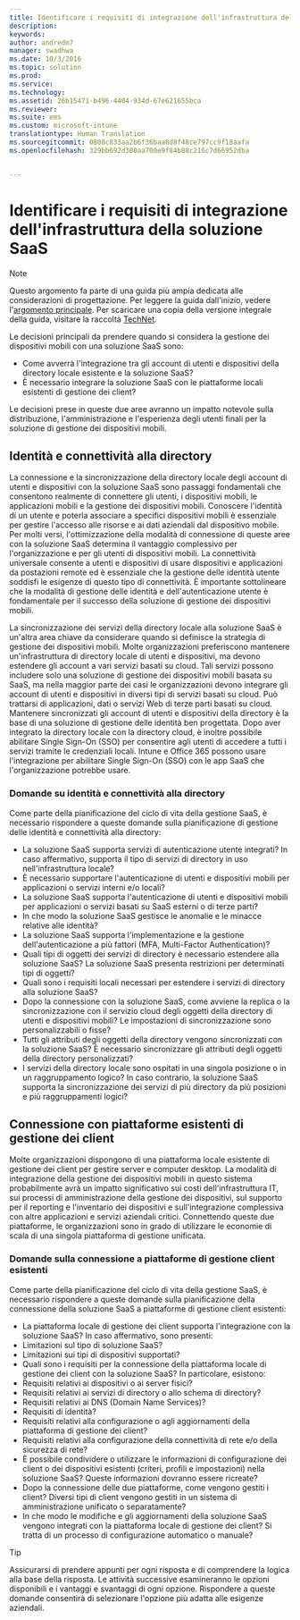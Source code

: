 ```yaml
---
title: Identificare i requisiti di integrazione dell'infrastruttura della soluzione SaaS
description: 
keywords: 
author: andredm7
manager: swadhwa
ms.date: 10/3/2016
ms.topic: solution
ms.prod: 
ms.service: 
ms.technology: 
ms.assetid: 26b15471-b496-4404-934d-67e621655bca
ms.reviewer: 
ms.suite: ems
ms.custom: microsoft-intune
translationtype: Human Translation
ms.sourcegitcommit: 0808c833aa2b6f36baa8d8f48ce797cc9f18aafa
ms.openlocfilehash: 329bb692d300aa700e9f84b88c216c7d66952dba


---
```


# Identificare i requisiti di integrazione dell'infrastruttura della soluzione SaaS

>[!NOTE]
>Questo argomento fa parte di una guida più ampia dedicata alle considerazioni di progettazione. Per leggere la guida dall'inizio, vedere l'[argomento principale](mdm-design-considerations-guide.md). Per scaricare una copia della versione integrale della guida, visitare la raccolta [TechNet](https://gallery.technet.microsoft.com/Mobile-Device-Management-7d401582).

Le decisioni principali da prendere quando si considera la gestione dei dispositivi mobili con una soluzione SaaS sono:

- Come avverrà l'integrazione tra gli account di utenti e dispositivi della directory locale esistente e la soluzione SaaS?
- È necessario integrare la soluzione SaaS con le piattaforme locali esistenti di gestione dei client?

Le decisioni prese in queste due aree avranno un impatto notevole sulla distribuzione, l'amministrazione e l'esperienza degli utenti finali per la soluzione di gestione dei dispositivi mobili.

## Identità e connettività alla directory

La connessione e la sincronizzazione della directory locale degli account di utenti e dispositivi con la soluzione SaaS sono passaggi fondamentali che consentono realmente di connettere gli utenti, i dispositivi mobili, le applicazioni mobili e la gestione dei dispositivi mobili. Conoscere l'identità di un utente e poterla associare a specifici dispositivi mobili è essenziale per gestire l'accesso alle risorse e ai dati aziendali dal dispositivo mobile. Per molti versi, l'ottimizzazione della modalità di connessione di queste aree con la soluzione SaaS determina il vantaggio complessivo per l'organizzazione e per gli utenti di dispositivi mobili.  La connettività universale consente a utenti e dispositivi di usare dispositivi e applicazioni da postazioni remote ed è essenziale che la gestione delle identità utente soddisfi le esigenze di questo tipo di connettività. È importante sottolineare che la modalità di gestione delle identità e dell'autenticazione utente è fondamentale per il successo della soluzione di gestione dei dispositivi mobili.

La sincronizzazione dei servizi della directory locale alla soluzione SaaS è un'altra area chiave da considerare quando si definisce la strategia di gestione dei dispositivi mobili. Molte organizzazioni preferiscono mantenere un'infrastruttura di directory locale di utenti e dispositivi, ma devono estendere gli account a vari servizi basati su cloud. Tali servizi possono includere solo una soluzione di gestione dei dispositivi mobili basata su SaaS, ma nella maggior parte dei casi le organizzazioni devono integrare gli account di utenti e dispositivi in diversi tipi di servizi basati su cloud. Può trattarsi di applicazioni, dati o servizi Web di terze parti basati su cloud. Mantenere sincronizzati gli account di utenti e dispositivi della directory è la base di una soluzione di gestione delle identità ben progettata. Dopo aver integrato la directory locale con la directory cloud, è inoltre possibile abilitare Single Sign-On (SSO) per consentire agli utenti di accedere a tutti i servizi tramite le credenziali locali. <token>Intune</token> e Office 365 possono usare l'integrazione per abilitare Single Sign-On (SSO) con le app SaaS che l'organizzazione potrebbe usare.

### Domande su identità e connettività alla directory

Come parte della pianificazione del ciclo di vita della gestione SaaS, è necessario rispondere a queste domande sulla pianificazione di gestione delle identità e connettività alla directory:

- La soluzione SaaS supporta servizi di autenticazione utente integrati? In caso affermativo, supporta il tipo di servizi di directory in uso nell'infrastruttura locale?
- È necessario supportare l'autenticazione di utenti e dispositivi mobili per applicazioni o servizi interni e/o locali?
- La soluzione SaaS supporta l'autenticazione di utenti e dispositivi mobili per applicazioni o servizi basati su SaaS esterni o di terze parti?
- In che modo la soluzione SaaS gestisce le anomalie e le minacce relative alle identità?
- La soluzione SaaS supporta l'implementazione e la gestione dell'autenticazione a più fattori (MFA, Multi-Factor Authentication)?
- Quali tipi di oggetti dei servizi di directory è necessario estendere alla soluzione SaaS? La soluzione SaaS presenta restrizioni per determinati tipi di oggetti?
- Quali sono i requisiti locali necessari per estendere i servizi di directory alla soluzione SaaS?
- Dopo la connessione con la soluzione SaaS, come avviene la replica o la sincronizzazione con il servizio cloud degli oggetti della directory di utenti e dispositivi mobili? Le impostazioni di sincronizzazione sono personalizzabili o fisse?
- Tutti gli attributi degli oggetti della directory vengono sincronizzati con la soluzione SaaS? È necessario sincronizzare gli attributi degli oggetti della directory personalizzati?
- I servizi della directory locale sono ospitati in una singola posizione o in un raggruppamento logico? In caso contrario, la soluzione SaaS supporta la sincronizzazione dei servizi di più directory da più posizioni e più raggruppamenti logici?

## Connessione con piattaforme esistenti di gestione dei client

Molte organizzazioni dispongono di una piattaforma locale esistente di gestione dei client per gestire server e computer desktop. La modalità di integrazione della gestione dei dispositivi mobili in questo sistema probabilmente avrà un impatto significativo sui costi dell'infrastruttura IT, sui processi di amministrazione della gestione dei dispositivi, sul supporto per il reporting e l'inventario dei dispositivi e sull'integrazione complessiva con altre applicazioni e servizi aziendali critici. Connettendo queste due piattaforme, le organizzazioni sono in grado di utilizzare le economie di scala di una singola piattaforma di gestione unificata.

### Domande sulla connessione a piattaforme di gestione client esistenti

Come parte della pianificazione del ciclo di vita della gestione SaaS, è necessario rispondere a queste domande sulla pianificazione della connessione della soluzione SaaS a piattaforme di gestione client esistenti:

- La piattaforma locale di gestione dei client supporta l'integrazione con la soluzione SaaS? In caso affermativo, sono presenti:
 - Limitazioni sul tipo di soluzione SaaS?
 - Limitazioni sui tipi di dispositivi supportati?
- Quali sono i requisiti per la connessione della piattaforma locale di gestione dei client con la soluzione SaaS? In particolare, esistono:
 - Requisiti relativi ai dispositivi o ai server fisici?
 - Requisiti relativi ai servizi di directory o allo schema di directory?
 - Requisiti relativi ai DNS (Domain Name Services)?
 - Requisiti di identità?
 - Requisiti relativi alla configurazione o agli aggiornamenti della piattaforma di gestione dei client?
 - Requisiti relativi alla configurazione della connettività di rete e/o della sicurezza di rete?
- È possibile condividere o utilizzare le informazioni di configurazione dei client o dei dispositivi esistenti (criteri, profili e impostazioni) nella soluzione SaaS? Queste informazioni dovranno essere ricreate?
- Dopo la connessione delle due piattaforme, come vengono gestiti i client? Diversi tipi di client vengono gestiti in un sistema di amministrazione unificato o separatamente?
- In che modo le modifiche e gli aggiornamenti della soluzione SaaS vengono integrati con la piattaforma locale di gestione dei client? Si tratta di un processo di configurazione automatico o manuale?

>[!TIP]
>Assicurarsi di prendere appunti per ogni risposta e di comprendere la logica alla base della risposta. Le attività successive esamineranno le opzioni disponibili e i vantaggi e svantaggi di ogni opzione.  Rispondere a queste domande consentirà di selezionare l'opzione più adatta alle esigenze aziendali.



<!--HONumber=Oct16_HO1-->


